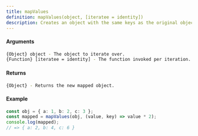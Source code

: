 ```yaml
---
title: mapValues
definition: mapValues(object, [iteratee = identity])
description: Creates an object with the same keys as the original object and values generated by running each own enumerable string keyed property of the object through the iteratee function.
---
```



#### Arguments


```bash
{Object} object - The object to iterate over.
{Function} [iteratee = identity] - The function invoked per iteration.
```


#### Returns


```bash
{Object} - Returns the new mapped object.
```


#### Example


```ts
const obj = { a: 1, b: 2, c: 3 };
const mapped = mapValues(obj, (value, key) => value * 2);
console.log(mapped);
// => { a: 2, b: 4, c: 6 }
```